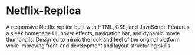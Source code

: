 # Netflix-Replica
A responsive Netflix replica built with HTML, CSS, and JavaScript. Features a sleek homepage UI, hover effects, navigation bar, and dynamic movie thumbnails. Designed to mimic the look and feel of the original platform while improving front-end development and layout structuring skills.
